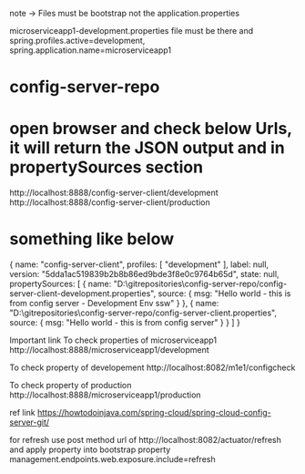 note -> Files must be bootstrap not the application.properties

microserviceapp1-development.properties file must be there and spring.profiles.active=development, spring.application.name=microserviceapp1

# config-server-repo
# open browser and check below Urls, it will return the JSON output and in propertySources section
http://localhost:8888/config-server-client/development
http://localhost:8888/config-server-client/production

# something like below
{
name: "config-server-client",
profiles: [
"development"
],
label: null,
version: "5dda1ac519839b2b8b86ed9bde3f8e0c9764b65d",
state: null,
propertySources: [
{
name: "D:\gitrepositories\config-server-repo/config-server-client-development.properties",
source: {
msg: "Hello world - this is from config server - Development Env ssw"
}
},
{
name: "D:\gitrepositories\config-server-repo/config-server-client.properties",
source: {
msg: "Hello world - this is from config server"
}
}
]
}


Important link
To check properties of microserviceapp1
http://localhost:8888/microserviceapp1/development

To check property of developement
http://localhost:8082/m1e1/configcheck

To check property of production
http://localhost:8888/microserviceapp1/production

ref link
https://howtodoinjava.com/spring-cloud/spring-cloud-config-server-git/


for refresh
use post method url of http://localhost:8082/actuator/refresh
and apply property into bootstrap property
management.endpoints.web.exposure.include=refresh
